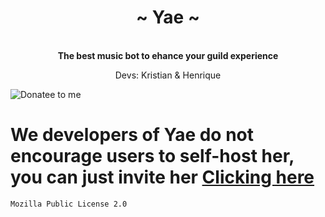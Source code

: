 <div align="center">
    <!-- # TODO: add Image -->
    <h1>~ Yae ~</h1><br>
    <strong> The best music bot to ehance your guild experience </strong>
    <p>Devs: Kristian & Henrique

</div>

<img src="https://media.discordapp.net/attachments/744335319666786324/793193456523804722/banneeryae.jpg" alt="Donatee to me" href="https://discord.com/oauth2/authorize?client_id=637721692160131133&permissions=8&scope=bot">

# We developers of Yae do not encourage users to self-host her, you can just invite her [Clicking here](https://discord.com/oauth2/authorize?client_id=637721692160131133&permissions=8&scope=bot)



`Mozilla Public License 2.0`
